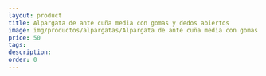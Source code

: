 ```yaml
---
layout: product
title: Alpargata de ante cuña media con gomas y dedos abiertos
image: img/productos/alpargatas/Alpargata de ante cuña media con gomas y dedos abiertos=50.webp
price: 50
tags: 
description: 
order: 0
---
```

